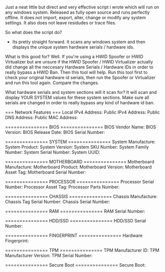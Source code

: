 Just a neat little but direct and very effective script i wrote which will run on any windows system. Released as fully open source and runs perfectly offline. It does not import, export, alter, change or modify any system settings. It also does not leave residudes or trace files.

So what does the script do?
- Its pretty straight forward. It scans any windows system and then displays the unique system hardware serials / hardware ids.

What is this good for?
Well. If you're using a HWID Spoofer or HWID Virtualizer but are unsure if the HWID Spoofer / HWID Virtualizer actually did change all the neccesary Hardware Serials / Hardware IDs in order to really bypass a HWID Ban. Then this tool will help.
Run this tool first to check your original hardware id serials, then run the Spoofer or Virtualizer and run this tool again. Compare the changes.

What hardware serials and system sections will it scan for? It will scan and display YOUR SYSTEM values for these system sections. Make sure all serials are changed in order to really bypass any kind of hardware id ban. 

=== Network Features ===
Local IPv4 Address:
Public IPv4 Address:
Public DNS Address:
Public MAC Address:

=============== BIOS ===============
BIOS Vendor Name:
BIOS Version:
BIOS Release Date:
BIOS Serial Number:

=============== SYSTEM ===============
System Manufacture:
System Product:
System Version:
System SKU Number:
System Family Number:
System Serial Number:
System UUID:

=============== MOTHERBOARD ===============
Motherboard Manufacture:
Motherboard Product:
Motherboard Version:
Motherboard Asset Tag:
Motherboard Serial Number:

=============== PROCESSOR ===============
Processor Serial Number:
Processor Asset Tag:
Processor Parts Number:

=============== CHASSIS ===============
Chassis Manufacture:
Chassis Tag Serial Number:
Chassis Serial Number:

=============== RAM ===============
RAM Serial Number:

=============== HDD/SSD ===============
HDD/SSD Serial Number:

=============== FINGERPRINT ===============
Hardware Fingerprint:

=============== TPM ===============
TPM Manufacturer ID:
TPM Manufacturer Version:
TPM Serial Number:

=============== Secure Boot ===============
Secure Boot:



